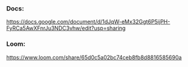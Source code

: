### Docs:
https://docs.google.com/document/d/1dJqW-eMx32Ggt6P5ijPH-FyRCa5AwXFnrJu3NDC3vhw/edit?usp=sharing

### Loom:
https://www.loom.com/share/65d0c5a02bc74ceb8fb8d8816585690a
